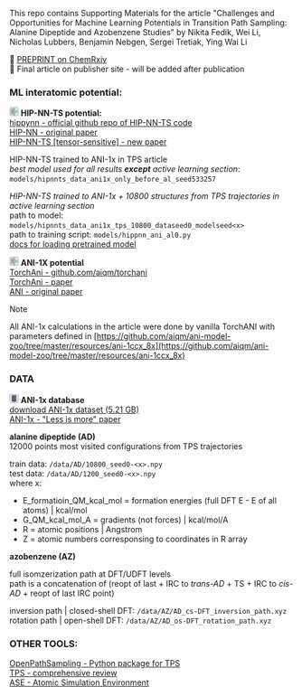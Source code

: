  
 
 This repo contains Supporting Materials for the article "Challenges and Opportunities for Machine Learning Potentials in Transition Path Sampling: Alanine Dipeptide and Azobenzene Studies" by Nikita Fedik, Wei Li, Nicholas Lubbers, Benjamin Nebgen, Sergei Tretiak, Ying Wai Li   

 📄 [PREPRINT on ChemRxiv](https://chemrxiv.org/engage/chemrxiv/article-details/669eb1ff01103d79c549d42c)   
 📄 Final article on publisher site - will be added after publication


### ML interatomic potential:

<img src="nn.png" width="16" height="16" alt="Favicon"> **HIP-NN-TS potential:**   
[hippynn - official github repo of HIP-NN-TS code](https://github.com/lanl/hippynn)    
[HIP-NN - original paper](https://pubs.aip.org/aip/jcp/article/148/24/241715/960039/Hierarchical-modeling-of-molecular-energies-using)    
[HIP-NN-TS [tensor-sensitive] - new paper](https://pubs.aip.org/aip/jcp/article/158/18/184108/2889493/Lightweight-and-effective-tensor-sensitivity-for)  

HIP-NN-TS trained to ANI-1x in TPS article   
*best model used for all results **except** active learning section*: `models/hipnnts_data_ani1x_only_before_al_seed533257`

*HIP-NN-TS trained to ANI-1x + 10800 structures from TPS trajectories in active learning section*   
path to model: `models/hipnnts_data_ani1x_tps_10800_dataseed0_modelseed<x>`   
path to training script: `models/hippnn_ani_al0.py`    
[docs for loading pretrained model](https://lanl.github.io/hippynn/examples/restarting.html)

<img src="nn.png" width="16" height="16" alt="Favicon"> **ANI-1X potential**  
[TorchAni - github.com/aiqm/torchani ](https://github.com/aiqm/torchani)  
[TorchAni - paper](https://pubs.acs.org/doi/10.1021/acs.jcim.0c00451)    
[ANI - original paper](https://pubs.rsc.org/en/content/articlelanding/2017/sc/c6sc05720a)  
> [!NOTE] 
> All ANI-1x calculations in the article were done by vanilla TorchANI with parameters defined in [https://github.com/aiqm/ani-model-zoo/tree/master/resources/ani-1ccx_8x](https://github.com/aiqm/ani-model-zoo/tree/master/resources/ani-1ccx_8x)    

### DATA

<img src="db.png" width="16" height="16" alt="Favicon"> **ANI-1x database**   
[download ANI-1x dataset (5.21 GB)](https://springernature.figshare.com/articles/dataset/ANI-1x_Dataset_Release/10047041?file=18112775)   
[ANI-1x - "Less is more" paper](https://pubs.aip.org/aip/jcp/article/148/24/241733/963478/Less-is-more-Sampling-chemical-space-with-active)

**alanine dipeptide (AD)**   
12000 points most visited configurations from TPS trajectories

train data: `/data/AD/10800_seed0-<x>.npy`    
test data: `/data/AD/1200_seed0-<x>.npy`  
where x:   
- E_formatioin_QM_kcal_mol = formation energies (full DFT E - E of all atoms) | kcal/mol
- G_QM_kcal_mol_A = gradients (not forces) | kcal/mol/A
- R = atomic positions | Angstrom
- Z = atomic numbers corresponsing to coordinates in R array

**azobenzene (AZ)**

full isomzerization path at DFT/UDFT levels    
path is a concatenation of (reopt of last + IRC to *trans-AD* + TS + IRC to *cis-AD* + reopt of last IRC point)     

inversion path | closed-shell DFT: `/data/AZ/AD_cs-DFT_inversion_path.xyz`   
rotation path | open-shell DFT: `/data/AZ/AD_os-DFT_rotation_path.xyz`

### OTHER TOOLS:

[OpenPathSampling - Python package for TPS](http://openpathsampling.org/latest/)  
[TPS - comprehensive review](https://www.annualreviews.org/content/journals/10.1146/annurev.physchem.53.082301.113146)       
[ASE - Atomic Simulation Environment](https://wiki.fysik.dtu.dk/ase/)

